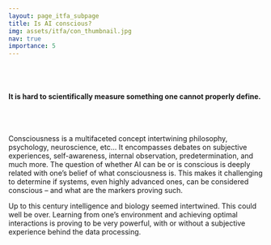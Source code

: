 ```yaml
---
layout: page_itfa_subpage
title: Is AI conscious?
img: assets/itfa/con_thumbnail.jpg
nav: true
importance: 5
---
```

<br>
<br>

#### It is hard to scientifically measure something one cannot properly define. 

<br>
<br>

Consciousness is a multifaceted concept intertwining philosophy, psychology, neuroscience, etc... It encompasses debates on subjective experiences, self-awareness, internal observation, predetermination, and much more. 
The question of whether AI can be or is conscious is deeply related with one’s belief of what consciousness is. This makes it challenging to determine if systems, even highly advanced ones, can be considered conscious – and what are the markers proving such.

Up to this century intelligence and biology seemed intertwined. This could well be over.
Learning from one’s environment and achieving optimal interactions is proving to be very powerful, with or without a subjective experience behind the data processing.

<br>
<br>
